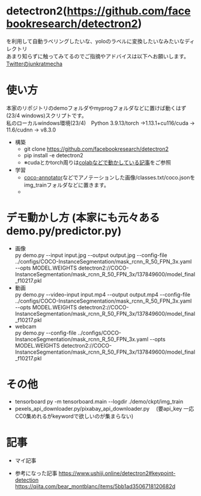 # detectron2(https://github.com/facebookresearch/detectron2)

を利用して自動ラベリングしたいな、yoloのラベルに変換したいなみたいなディレクトリ  
あまり知らずに触ってみてるのでご指摘やアドバイスは以下へお願いします。  
[Twitterのjunkratmecha](https://twitter.com/junkratmecha)

# 使い方
本家のリポジトリのdemoフォルダやmyprogフォルダなどに置けば動くはず(23/4 windows)スクリプトです。  
私のローカルwindows環境(23/4)　Python 3.9.13/torch →1.13.1+cu116/cuda → 11.6/cudnn → v8.3.0

- 構築
    * git clone https://github.com/facebookresearch/detectron2
    * pip install -e detectron2
    * ※cudaとかtorch周りは[colabなどで動かしている記事](https://www.ushiji.online/detectron2)をご参照
- 学習
    * [coco-annotator](https://github.com/jsbroks/coco-annotator)などでアノテーションした画像/classes.txt/coco.jsonをimg_trainフォルダなどに置きます。
    * 

# デモ動かし方 (本家にも元々あるdemo.py/predictor.py)
- 画像  
    py demo.py --input input.jpg --output output.jpg --config-file ../configs/COCO-InstanceSegmentation/mask_rcnn_R_50_FPN_3x.yaml --opts MODEL.WEIGHTS  detectron2://COCO-InstanceSegmentation/mask_rcnn_R_50_FPN_3x/137849600/model_final_f10217.pkl
- 動画  
    py demo.py --video-input input.mp4 --output output.mp4 --config-file ../configs/COCO-InstanceSegmentation/mask_rcnn_R_50_FPN_3x.yaml --opts MODEL.WEIGHTS detectron2://COCO-InstanceSegmentation/mask_rcnn_R_50_FPN_3x/137849600/model_final_f10217.pkl
- webcam  
    py demo.py --config-file ../configs/COCO-InstanceSegmentation/mask_rcnn_R_50_FPN_3x.yaml --opts MODEL.WEIGHTS detectron2://COCO-InstanceSegmentation/mask_rcnn_R_50_FPN_3x/137849600/model_final_f10217.pkl

# その他
 * tensorboard py -m tensorboard.main --logdir ./demo/ckpt/img_train
 * pexels_api_downloader.py/pixabay_api_downloader.py
 　(要api_key 一応CC0集めれるがkeywordで欲しいのが集まらない)

# 記事
- マイ記事

- 参考になった記事
https://www.ushiji.online/detectron2#keypoint-detection  
https://qiita.com/bear_montblanc/items/5bb1ad3506718120682d  